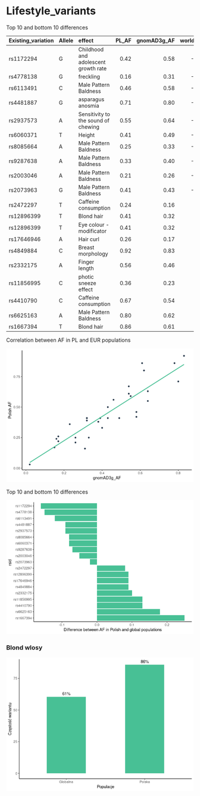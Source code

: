 Lifestyle\_variants
================

Top 10 and bottom 10 differences

| Existing\_variation | Allele | effect                               | PL\_AF | gnomAD3g\_AF | world\_diff |
|:--------------------|:-------|:-------------------------------------|-------:|-------------:|------------:|
| rs1172294           | G      | Childhood and adolescent growth rate |   0.42 |         0.58 |       -0.16 |
| rs4778138           | G      | freckling                            |   0.16 |         0.31 |       -0.15 |
| rs6113491           | C      | Male Pattern Baldness                |   0.46 |         0.58 |       -0.12 |
| rs4481887           | G      | asparagus anosmia                    |   0.71 |         0.80 |       -0.09 |
| rs2937573           | A      | Sensitivity to the sound of chewing  |   0.55 |         0.64 |       -0.09 |
| rs6060371           | T      | Height                               |   0.41 |         0.49 |       -0.08 |
| rs8085664           | A      | Male Pattern Baldness                |   0.25 |         0.33 |       -0.08 |
| rs9287638           | A      | Male Pattern Baldness                |   0.33 |         0.40 |       -0.07 |
| rs2003046           | A      | Male Pattern Baldness                |   0.21 |         0.26 |       -0.05 |
| rs2073963           | G      | Male Pattern Baldness                |   0.41 |         0.43 |       -0.02 |
| rs2472297           | T      | Caffeine consumption                 |   0.24 |         0.16 |        0.08 |
| rs12896399          | T      | Blond hair                           |   0.41 |         0.32 |        0.09 |
| rs12896399          | T      | Eye colour - modificator             |   0.41 |         0.32 |        0.09 |
| rs17646946          | A      | Hair curl                            |   0.26 |         0.17 |        0.09 |
| rs4849884           | C      | Breast morphology                    |   0.92 |         0.83 |        0.09 |
| rs2332175           | A      | Finger length                        |   0.56 |         0.46 |        0.10 |
| rs11856995          | C      | photic sneeze effect                 |   0.36 |         0.23 |        0.13 |
| rs4410790           | C      | Caffeine consumption                 |   0.67 |         0.54 |        0.13 |
| rs6625163           | A      | Male Pattern Baldness                |   0.80 |         0.62 |        0.18 |
| rs1667394           | T      | Blond hair                           |   0.86 |         0.61 |        0.25 |

Correlation between AF in PL and EUR populations

![](lifestyle_files/figure-gfm/Polish_gnomADNon-Finnish_scatter_plot-1.png)<!-- -->

Top 10 and bottom 10 differences

![](lifestyle_files/figure-gfm/10_diff_barplot-1.png)<!-- -->

### Blond wlosy

![](lifestyle_files/figure-gfm/blonde_hair,%20echo-FALSE-1.png)<!-- -->
